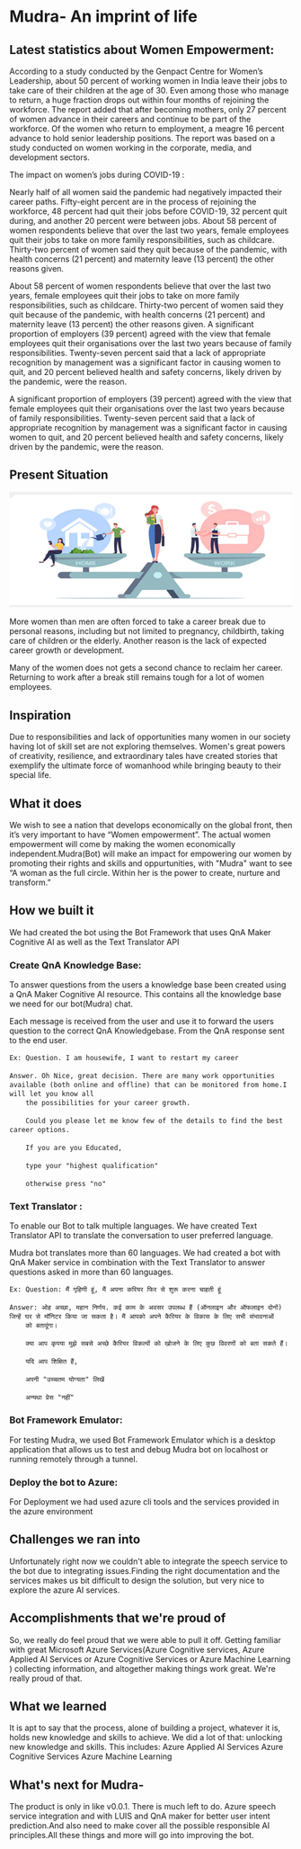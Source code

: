 
# Mudra- An imprint of life

## Latest statistics about Women Empowerment:

According to a study conducted by the Genpact Centre for Women’s Leadership, about 50 percent of working women in India leave their jobs to take care of their children at the age of 30. Even among those who manage to return, a huge fraction drops out within four months of rejoining the workforce.  The report added that after becoming mothers, only 27 percent of women advance in their careers and continue to be part of the workforce. Of the women who return to employment, a meagre 16 percent advance to hold senior leadership positions. The report was based on a study conducted on women working in the corporate, media, and development sectors.

The impact on women’s jobs during COVID-19 :

Nearly half of all women said the pandemic had negatively impacted their career paths. Fifty-eight percent are in the process of rejoining the workforce, 48 percent had quit their jobs before COVID-19, 32 percent quit during, and another 20 percent were between jobs.  About 58 percent of women respondents believe that over the last two years, female employees quit their jobs to take on more family responsibilities, such as childcare. Thirty-two percent of women said they quit because of the pandemic, with health concerns (21 percent) and maternity leave (13 percent) the other reasons given.

About 58 percent of women respondents believe that over the last two years, female employees quit their jobs to take on more family responsibilities, such as childcare. Thirty-two percent of women said they quit because of the pandemic, with health concerns (21 percent) and maternity leave (13 percent) the other reasons given. A significant proportion of employers (39 percent) agreed with the view that female employees quit their organisations over the last two years because of family responsibilities. Twenty-seven percent said that a lack of appropriate recognition by management was a significant factor in causing women to quit, and 20 percent believed health and safety concerns, likely driven by the pandemic, were the reason.

A significant proportion of employers (39 percent) agreed with the view that female employees quit their organisations over the last two years because of family responsibilities. Twenty-seven percent said that a lack of appropriate recognition by management was a significant factor in causing women to quit, and 20 percent believed health and safety concerns, likely driven by the pandemic, were the reason.

## Present Situation

![alt text](./images/mudra5.png)

More women than men are often forced to take a career break due to personal reasons, including but not limited to pregnancy, childbirth, taking care of children or the elderly. Another reason is the lack of expected career growth or development.

Many of the women does not gets a second chance to reclaim her career. Returning to work after a break still remains tough for a lot of women employees. 

## Inspiration

Due to responsibilities and lack of opportunities many women in our society having lot of skill set are not exploring themselves. Women's great powers of creativity, resilience, and extraordinary tales have created stories that exemplify the ultimate force of womanhood while bringing beauty to their special life.

## What it does

We wish to see a nation that develops economically on the global front, then it’s very important to have “Women empowerment”. The actual women empowerment will come by making the women economically independent.Mudra(Bot) will make an impact for empowering our women by promoting their rights and skills and oppurtunities, with "Mudra" want to see “A woman as the full circle. Within her is the power to create, nurture and transform.”

## How we built it

We had created the bot using the Bot Framework that uses QnA Maker Cognitive AI as well as the Text Translator API

### Create QnA Knowledge Base:

To answer questions from the users a knowledge base been created using a QnA Maker Cognitive AI resource. 
This contains all the knowledge base we need for our bot(Mudra) chat. 

Each message is received from the user and use it to forward the users question to the correct QnA Knowledgebase. From the QnA response sent to the end user.

	Ex: Question. I am housewife, I want to restart my career
	
	Answer. Oh Nice, great decision. There are many work opportunities available (both online and offline) that can be monitored from home.I will let you know all 		
		the possibilities for your career growth.

		Could you please let me know few of the details to find the best career options.

		If you are you Educated,

		type your "highest qualification"

		otherwise press "no"


### Text Translator :

To enable our Bot to talk multiple languages. We have created Text Translator API to translate the conversation to user preferred language.

Mudra bot translates more than 60 languages. We had created a bot with QnA Maker service in combination with the Text Translator to answer questions asked in more    than 60 languages.
 
 	Ex: Question: मैं गृहिणी हूं, मैं अपना करियर फिर से शुरू करना चाहती हूं
 
 	Answer: ओह अच्छा, महान निर्णय. कई काम के अवसर उपलब्ध हैं (ऑनलाइन और ऑफलाइन दोनों) जिन्हें घर से मॉनिटर किया जा सकता है। मैं आपको अपने कैरियर के विकास के लिए सभी संभावनाओं 		 
		को बतादूंगा।

		क्या आप कृपया मुझे सबसे अच्छे कैरियर विकल्पों को खोजने के लिए कुछ विवरणों को बता सकते हैं।

		यदि आप शिक्षित हैं,

		अपनी "उच्चतम योग्यता" लिखें

		अन्यथा प्रेस "नहीं"
 
 
### Bot Framework Emulator:


For testing Mudra, we used Bot Framework Emulator which is a desktop application that allows us to test and debug Mudra bot on localhost or running remotely through a tunnel.


### Deploy the bot to Azure:

For Deployment we had used azure cli tools and the services provided in the azure environment

## Challenges we ran into

Unfortunately right now we couldn't able to integrate the speech service to the bot due to integrating issues.Finding the right documentation and the services makes us bit difficult to design the solution, but very nice to explore the azure AI services.

## Accomplishments that we're proud of

So, we really do feel proud that we were able to pull it off. Getting familiar with great Microsoft Azure Services(Azure Cognitive services, Azure Applied AI Services or Azure Cognitive Services or Azure Machine Learning ) collecting information, and altogether making things work great. We're really proud of that.

## What we learned

It is apt to say that the process, alone of building a project, whatever it is, holds new knowledge and skills to achieve. 
We did a lot of that: unlocking new knowledge and skills. This includes:
 Azure Applied AI Services 
 Azure Cognitive Services 
 Azure Machine Learning 

## What's next for Mudra- 

The product is only in like v0.0.1. There is much left to do.
Azure speech service integration and with LUIS and QnA maker for better user intent prediction.And also need to make cover all the possible responsible AI principles.All these things and more will go into improving the bot.

